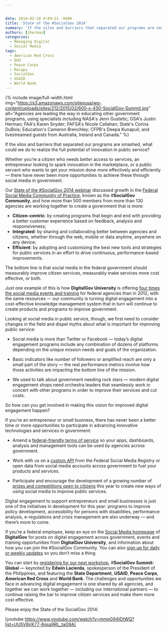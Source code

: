 ```yaml
---


date: 2014-02-18 4:09:21 -0400
title: 'State of the #SocialGov 2014'
summary: 'If the silos and barriers that separated our programs are smashed, what could we do to realize the full potential of innovation in public service? Whether you&rsquo;re a citizen who needs better access to services, an entrepreneur looking to spark innovation in the marketplace, or a public servant who wants to get your mission done'
authors: [jherman]
categories:
  - Managing Digital
  - Social Media
tags:
  - American Red Cross
  - DGU
  - Peace Corps
  - Recaps
  - SocialGov
  - USAID
  - World Bank
---
```



{% include image/full-width.html img="https://s3.amazonaws.com/sitesusa/wp-content/uploads/sites/212/2015/02/600-x-430-SocialGov-Summit.jpg" alt="Agencies are leading the way in educating other government programs, using specialists including NASA's Jenn Gustetic; GSA's Justin Herman; FAA's Karen Snyder; FAFSA's Nicole Callahan; State's Corina DuBois; Education's Cameron Brenchley; CFPB's Deepa Kunapuli; and livestreamed guests from Australia, Ireland and Canada." %} 

If the silos and barriers that separated our programs are smashed, what could we do to realize the full potential of innovation in public service?

Whether you’re a citizen who needs better access to services, an entrepreneur looking to spark innovation in the marketplace, or a public servant who wants to get your mission done more effectively and efficiently &#8212; there have never been more opportunities to achieve these through social media in government.

Our <a href="https://www.youtube.com/watch?v=mmpG94tDtWQ&list=UU5V8jrK77-8gsa9RL_taG9A&feature=c4-overview" target="_blank">State of the #SocialGov 2014 webinar</a> discussed growth in the <a href="https://www.WHATEVER/communities/social-media/" target="_blank">Federal Social Media Community of Practice</a>, known as the #**SocialGov Community**, and how more than 500 members from more than 130 agencies are working together to create a government that is more:

  * **Citizen-centric**: by creating programs that begin and end with providing a better customer experience based on feedback, analysis and responsiveness;
  * **Integrated**: by sharing and collaborating better between agencies and citizens, whether through the web, mobile or data anytime, anywhere on any device;
  * **Efficient**: by adopting and customizing the best new tools and strategies for public services in an effort to drive continuous, performance-based improvements.

The bottom line is that social media in the federal government should measurably improve citizen services, measurably make services more cost effective, or both.

Just one example of this is how **DigitalGov University** is offering <a href="https://www.WHATEVER/2014/01/28/innovation-means-more-better-cost-effective-digital-training/" target="_blank">four times the social media events and training</a> for federal agencies than in 2012, with the same resources &#8212; our community is turning digital engagement into a cost-effective knowledge management system that in turn will continue to create products and programs to improve government.

Looking at social media in public service, though, we first need to consider changes in the field and dispel myths about what is important for improving public service:

  * Social media is more than Twitter or Facebook &#8212; today&#8217;s digital engagement programs include any combination of dozens of platforms depending on the unique mission needs and goals of the organization.

  * Basic indicators like number of followers or amplified reach are only a small part of the story &#8212; the real performance metrics involve how those activities are impacting the bottom line of the mission.

  * We used to talk about government needing rock stars &#8212; modern digital engagement shops need orchestra leaders that seamlessly work in concert with other programs in order to improve their services and cut costs.

So how can you get involved in making this vision for improved digital engagement happen?

If you&#8217;re an entrepreneur or small business, there has never been a better time or more opportunities to participate in advancing innovative technologies and services in government:

  * Amend a <a href="https://www.WHATEVER/resources/negotiated-terms-of-service-agreements/" target="_blank">federal-friendly terms of service</a> so your apps, dashboards, analysis and management tools can be used by agencies across government.

  * Work with us on a <a href="http://www.usa.gov/About/developer-resources/social-media-registry.shtml" target="_blank">custom API</a> from the Federal Social Media Registry or open data from social media accounts across government to fuel your products and services.

  * Participate and encourage the development of a growing number of <a href="http://www.cdc.gov/flu/news/predict-flu-challenge.htm" target="_blank">prizes and competitions open to citizens</a> this year to create new ways of using social media to improve public services.

Digital engagement to support entrepreneurs and small businesses is just one of the initiatives in development for this year: programs to improve policy development, accessibility for persons with disabilities, performance analysis, e-regulations and crisis management are also underway &#8212; and there&#8217;s more to come.

If you&#8217;re a federal employee, keep an eye on the <a href="https://www.WHATEVER/category/socialmedia/" target="_blank">Social Media homepage</a> of **DigitalGov** for posts on digital engagement across government, events and training opportunities from **DigitalGov University**, and information about how you can join the #SocialGov Community. You can also [sign up for daily or weekly updates](https://public.govdelivery.com/accounts/USHOWTO/subscriber/new) so you don&#8217;t miss a thing.

You can start by <a href="http://www.eventbrite.com/e/socialgov-summit-global-registration-10544780723?aff=eorg" target="_blank">registering for our next workshop</a>, #**SocialGov Summit: Global** &#8212; keynoted by **Edwin Lacierda**, spokesperson of the President of the Philippines, and featuring the **State Department**, **USAID**, **Peace Corps**, **American Red Cross** and **World Bank**. The challenges and opportunities we face in advancing digital engagement is one shared by all agencies, and together we can  work together &#8212; including our international partners &#8212; to continue raising the bar to improve citizen services and make them more cost effective.

Please enjoy the State of the SocialGov 2014:

[youtube https://www.youtube.com/watch?v=mmpG94tDtWQ?list=UU5V8jrK77-8gsa9RL_taG9A]